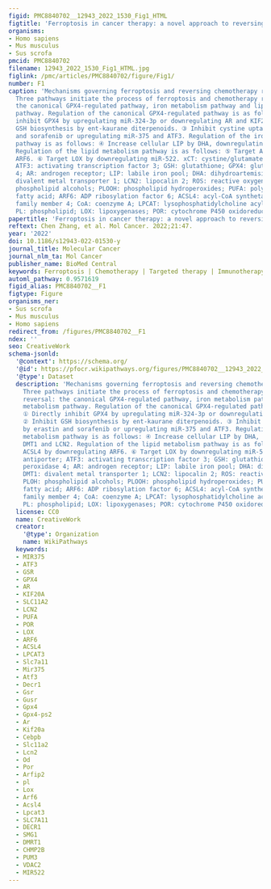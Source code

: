 ```yaml
---
figid: PMC8840702__12943_2022_1530_Fig1_HTML
figtitle: 'Ferroptosis in cancer therapy: a novel approach to reversing drug resistance'
organisms:
- Homo sapiens
- Mus musculus
- Sus scrofa
pmcid: PMC8840702
filename: 12943_2022_1530_Fig1_HTML.jpg
figlink: /pmc/articles/PMC8840702/figure/Fig1/
number: F1
caption: 'Mechanisms governing ferroptosis and reversing chemotherapy resistance.
  Three pathways initiate the process of ferroptosis and chemotherapy resistance reversal:
  the canonical GPX4-regulated pathway, iron metabolism pathway and lipid metabolism
  pathway. Regulation of the canonical GPX4-regulated pathway is as follows: ① Directly
  inhibit GPX4 by upregulating miR-324-3p or downregulating AR and KIF20A. ② Inhibit
  GSH biosynthesis by ent-kaurane diterpenoids. ③ Inhibit cystine uptake by erastin
  and sorafenib or upregulating miR-375 and ATF3. Regulation of the iron metabolism
  pathway is as follows: ④ Increase cellular LIP by DHA, downregulating DMT1 and LCN2.
  Regulation of the lipid metabolism pathway is as follows: ⑤ Target ACSL4 by downregulating
  ARF6. ⑥ Target LOX by downregulating miR-522. xCT: cystine/glutamate antiporter;
  ATF3: activating transcription factor 3; GSH: glutathione; GPX4: glutathione peroxidase
  4; AR: androgen receptor; LIP: labile iron pool; DHA: dihydroartemisinin; DMT1:
  divalent metal transporter 1; LCN2: lipocalin 2; ROS: reactive oxygen species; PLOH:
  phospholipid alcohols; PLOOH: phospholipid hydroperoxides; PUFA: polyunsaturated
  fatty acid; ARF6: ADP ribosylation factor 6; ACSL4: acyl-CoA synthetase long chain
  family member 4; CoA: coenzyme A; LPCAT: lysophosphatidylcholine acyltransferase;
  PL: phospholipid; LOX: lipoxygenases; POR: cytochrome P450 oxidoreductase'
papertitle: 'Ferroptosis in cancer therapy: a novel approach to reversing drug resistance.'
reftext: Chen Zhang, et al. Mol Cancer. 2022;21:47.
year: '2022'
doi: 10.1186/s12943-022-01530-y
journal_title: Molecular Cancer
journal_nlm_ta: Mol Cancer
publisher_name: BioMed Central
keywords: Ferroptosis | Chemotherapy | Targeted therapy | Immunotherapy | Drug resistance
automl_pathway: 0.9571619
figid_alias: PMC8840702__F1
figtype: Figure
organisms_ner:
- Sus scrofa
- Mus musculus
- Homo sapiens
redirect_from: /figures/PMC8840702__F1
ndex: ''
seo: CreativeWork
schema-jsonld:
  '@context': https://schema.org/
  '@id': https://pfocr.wikipathways.org/figures/PMC8840702__12943_2022_1530_Fig1_HTML.html
  '@type': Dataset
  description: 'Mechanisms governing ferroptosis and reversing chemotherapy resistance.
    Three pathways initiate the process of ferroptosis and chemotherapy resistance
    reversal: the canonical GPX4-regulated pathway, iron metabolism pathway and lipid
    metabolism pathway. Regulation of the canonical GPX4-regulated pathway is as follows:
    ① Directly inhibit GPX4 by upregulating miR-324-3p or downregulating AR and KIF20A.
    ② Inhibit GSH biosynthesis by ent-kaurane diterpenoids. ③ Inhibit cystine uptake
    by erastin and sorafenib or upregulating miR-375 and ATF3. Regulation of the iron
    metabolism pathway is as follows: ④ Increase cellular LIP by DHA, downregulating
    DMT1 and LCN2. Regulation of the lipid metabolism pathway is as follows: ⑤ Target
    ACSL4 by downregulating ARF6. ⑥ Target LOX by downregulating miR-522. xCT: cystine/glutamate
    antiporter; ATF3: activating transcription factor 3; GSH: glutathione; GPX4: glutathione
    peroxidase 4; AR: androgen receptor; LIP: labile iron pool; DHA: dihydroartemisinin;
    DMT1: divalent metal transporter 1; LCN2: lipocalin 2; ROS: reactive oxygen species;
    PLOH: phospholipid alcohols; PLOOH: phospholipid hydroperoxides; PUFA: polyunsaturated
    fatty acid; ARF6: ADP ribosylation factor 6; ACSL4: acyl-CoA synthetase long chain
    family member 4; CoA: coenzyme A; LPCAT: lysophosphatidylcholine acyltransferase;
    PL: phospholipid; LOX: lipoxygenases; POR: cytochrome P450 oxidoreductase'
  license: CC0
  name: CreativeWork
  creator:
    '@type': Organization
    name: WikiPathways
  keywords:
  - MIR375
  - ATF3
  - GSR
  - GPX4
  - AR
  - KIF20A
  - SLC11A2
  - LCN2
  - PUFA
  - POR
  - LOX
  - ARF6
  - ACSL4
  - LPCAT3
  - Slc7a11
  - Mir375
  - Atf3
  - Decr1
  - Gsr
  - Gusr
  - Gpx4
  - Gpx4-ps2
  - Ar
  - Kif20a
  - Cebpb
  - Slc11a2
  - Lcn2
  - Od
  - Por
  - Arfip2
  - pl
  - Lox
  - Arf6
  - Acsl4
  - Lpcat3
  - SLC7A11
  - DECR1
  - SMG1
  - DMRT1
  - CHMP2B
  - PUM3
  - VDAC2
  - MIR522
---
```

